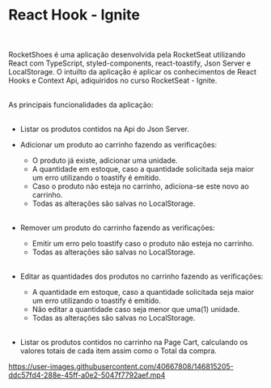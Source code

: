 # React Hook - Ignite </br></br>
RocketShoes é uma aplicação desenvolvida pela RocketSeat utilizando React com TypeScript, styled-components, react-toastify, Json Server e LocalStorage. O intuilto da aplicação é aplicar os conhecimentos
de React Hooks e Context Api, adiquiridos no curso RocketSeat - Ignite. 

</br>
As principais funcionalidades da aplicação:</br></br>

* Listar os produtos contidos na Api do Json Server.</br>
* Adicionar um produto ao carrinho fazendo as verificações:</br>
  * O produto já existe, adicionar uma unidade.</br>
  * A quantidade em estoque, caso a quantidade solicitada seja maior um erro utilizando o toastify é emitido.</br>
  * Caso o produto não esteja no carrinho, adiciona-se este novo ao carrinho.</br>
  * Todas as alterações são salvas no LocalStorage.</br></br>
 
* Remover um produto do carrinho fazendo as verificações:</br>
  * Emitir um erro pelo toastify caso o produto não esteja no carrinho.</br>
  * Todas as alterações são salvas no LocalStorage.</br></br>
  
* Editar as quantidades dos produtos no carrinho fazendo as verificações:</br>
  * A quantidade em estoque, caso a quantidade solicitada seja maior um erro utilizando o toastify é emitido.</br>
  * Não editar a quantidade caso seja menor que uma(1) unidade.</br>
  * Todas as alterações são salvas no LocalStorage.</br></br>
  
* Listar os produtos contidos no carrinho na Page Cart, calculando os valores totais de cada item assim como o Total da compra.</br>


https://user-images.githubusercontent.com/40667808/146815205-ddc57fd4-288e-45ff-a0e2-5047f7792aef.mp4
